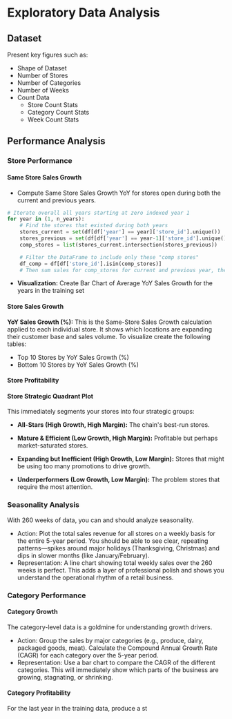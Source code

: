 # Exploratory Data Analysis
## Dataset
Present key figures such as:
- Shape of Dataset
- Number of Stores
- Number of Categories
- Number of Weeks
- Count Data
    - Store Count Stats
    - Category Count Stats
    - Week Count Stats

## Performance Analysis

### Store Performance 
#### Same Store Sales Growth
- Compute Same Store Sales Growth YoY for stores open during both the current and previous years.

```python 
# Iterate overall all years starting at zero indexed year 1
for year in (1, n_years):
    # Find the stores that existed during both years
    stores_current = set(df[df['year'] == year]['store_id'].unique())
    stores_previous = set(df[df['year'] == year-1]['store_id'].unique())
    comp_stores = list(stores_current.intersection(stores_previous))

    # Filter the DataFrame to include only these "comp stores"
    df_comp = df[df['store_id'].isin(comp_stores)]
    # Then sum sales for comp_stores for current and previous year, then compute growth.

```
- **Visualization:** Create Bar Chart of Average YoY Sales Growth for the years in the training set

#### Store Sales Growth
**YoY Sales Growth (%):** This is the Same-Store Sales Growth calculation applied to each individual store. It shows which locations are expanding their customer base and sales volume.
To visualize create the following tables:
- Top 10 Stores by YoY Sales Growth (%)    
- Bottom 10 Stores by YoY Sales Growth (%)
#### Store Profitability

#### Store Strategic Quadrant Plot
This immediately segments your stores into four strategic groups:

- **All-Stars (High Growth, High Margin):** The chain's best-run stores.
    
- **Mature & Efficient (Low Growth, High Margin):** Profitable but perhaps market-saturated stores.
    
- **Expanding but Inefficient (High Growth, Low Margin):** Stores that might be using too many promotions to drive growth.
    
- **Underperformers (Low Growth, Low Margin):** The problem stores that require the most attention.

### Seasonality Analysis
With 260 weeks of data, you can and should analyze seasonality.

- Action: Plot the total sales revenue for all stores on a weekly basis for the entire 5-year period. You should be able to see clear, repeating patterns—spikes around major holidays (Thanksgiving, Christmas) and dips in slower months (like January/February).
- Representation: A line chart showing total weekly sales over the 260 weeks is perfect. This adds a layer of professional polish and shows you understand the operational rhythm of a retail business.

### Category Performance
#### Category Growth
The category-level data is a goldmine for understanding growth drivers.

- Action: Group the sales by major categories (e.g., produce, dairy, packaged goods, meat). Calculate the Compound Annual Growth Rate (CAGR) for each category over the 5-year period.
- Representation: Use a bar chart to compare the CAGR of the different categories. This will immediately show which parts of the business are growing, stagnating, or shrinking.

#### Category Profitability
For the last year in the training data, produce a st